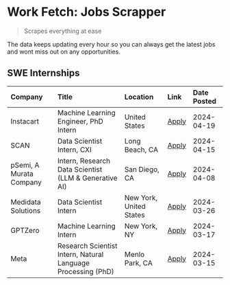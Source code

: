 # Work Fetch: Jobs Scrapper
> Scrapes everything at ease

The data keeps updating every hour so you can always get the latest jobs and wont miss out on any opportunities.

## SWE Internships
<!--START_SECTION:workfetch-->
| Company                 | Title                                                        | Location                | Link                                                                                                                                                                                                                                                                         | Date Posted   |
|:------------------------|:-------------------------------------------------------------|:------------------------|:-----------------------------------------------------------------------------------------------------------------------------------------------------------------------------------------------------------------------------------------------------------------------------|:--------------|
| Instacart               | Machine Learning Engineer, PhD Intern                        | United States           | [Apply](https://www.linkedin.com/jobs/view/machine-learning-engineer-phd-intern-at-instacart-3901991739?position=3&pageNum=0&refId=MeXi7xg%2FFBcpgqUnARMhpw%3D%3D&trackingId=0%2FPlecUAvoBojPuMhTqRLQ%3D%3D&trk=public_jobs_jserp-result_search-card)                        | 2024-04-19    |
| SCAN                    | Data Scientist Intern, CXI                                   | Long Beach, CA          | [Apply](https://www.linkedin.com/jobs/view/data-scientist-intern-cxi-at-scan-3899690492?position=8&pageNum=0&refId=MeXi7xg%2FFBcpgqUnARMhpw%3D%3D&trackingId=669wbtpkS3PifRLlzSXn4g%3D%3D&trk=public_jobs_jserp-result_search-card)                                          | 2024-04-15    |
| pSemi, A Murata Company | Intern, Research Data Scientist (LLM & Generative AI)        | San Diego, CA           | [Apply](https://www.linkedin.com/jobs/view/intern-research-data-scientist-llm-generative-ai-at-psemi-a-murata-company-3887074168?position=4&pageNum=0&refId=MeXi7xg%2FFBcpgqUnARMhpw%3D%3D&trackingId=MN38Yp6Vwy6xGF1nYxdEEw%3D%3D&trk=public_jobs_jserp-result_search-card) | 2024-04-08    |
| Medidata Solutions      | Data Scientist Intern                                        | New York, United States | [Apply](https://www.linkedin.com/jobs/view/data-scientist-intern-at-medidata-solutions-3810253704?position=2&pageNum=0&refId=MeXi7xg%2FFBcpgqUnARMhpw%3D%3D&trackingId=hIka42AqvS%2BF1OnCnNxUqQ%3D%3D&trk=public_jobs_jserp-result_search-card)                              | 2024-03-26    |
| GPTZero                 | Machine Learning Intern                                      | New York, NY            | [Apply](https://www.linkedin.com/jobs/view/machine-learning-intern-at-gptzero-3860723963?position=7&pageNum=0&refId=MeXi7xg%2FFBcpgqUnARMhpw%3D%3D&trackingId=pmYw26mvQiPcux5ZGjdi8A%3D%3D&trk=public_jobs_jserp-result_search-card)                                         | 2024-03-17    |
| Meta                    | Research Scientist Intern, Natural Language Processing (PhD) | Menlo Park, CA          | [Apply](https://www.linkedin.com/jobs/view/research-scientist-intern-natural-language-processing-phd-at-meta-3858718375?position=9&pageNum=0&refId=MeXi7xg%2FFBcpgqUnARMhpw%3D%3D&trackingId=VJT9MITY75Q%2BP80RpQEtOQ%3D%3D&trk=public_jobs_jserp-result_search-card)        | 2024-03-15    |
<!--END_SECTION:workfetch-->
